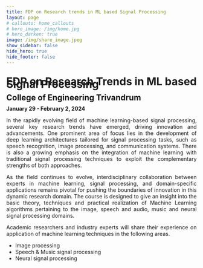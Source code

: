 ```yaml
---
title: FDP on Research trends in ML based Signal Processing
layout: page
# callouts: home_callouts
# hero_image: /img/home.jpg
# hero_darken: true
image: /img/share_image.jpeg
show_sidebar: false
hide_hero: true
hide_footer: false
---
```

<style>body {text-align: justify}</style>
<style>h1 {line-height: 0.25}</style>
<style>h2 {line-height: 0.25}</style>
<h1>FDP on Research Trends in ML based Signal Processing </h1>
<h2>College of Engineering Trivandrum </h2>
<p><b>January 29 - February 2, 2024 </b></p>

In the rapidly evolving field of machine learning-based signal processing, several key research trends have emerged, driving innovation and advancements. One prominent area of focus lies in the development of deep learning architectures tailored for signal processing tasks, such as speech recognition, image processing, and communication systems. There is also a growing emphasis on the integration of machine learning with traditional signal processing techniques to exploit the complementary strengths of both approaches. 

As the field continues to evolve, interdisciplinary collaboration between experts in machine learning, signal processing, and domain-specific applications remains pivotal for pushing the boundaries of innovation in this dynamic research domain. The course is designed to give an insight into the basic theory, techniques and practical realization of Machine Learning algorithms pertaining to the image, speech and audio, music and neural signal processing domains.

Academic researchers and industry experts will share their experience on application of machine learning techniques in the following areas.
* Image processing
* Speech & Music signal processing
* Neural signal processing

